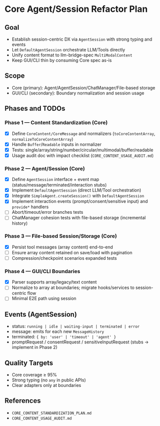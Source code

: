 # Core Agent/Session Refactor Plan

## Goal

- Establish session-centric DX via `AgentSession` with strong typing and events
- Let `DefaultAgentSession` orchestrate LLM/Tools directly
- Unify content format to llm-bridge-spec `MultiModalContent`
- Keep GUI/CLI thin by consuming Core spec as-is

## Scope

- Core (primary): Agent/AgentSession/ChatManager/File-based storage
- GUI/CLI (secondary): Boundary normalization and session usage

## Phases and TODOs

### Phase 1 — Content Standardization (Core)

- [x] Define `CoreContent/CoreMessage` and normalizers (`toCoreContentArray`, `normalizeToCoreContentArray`)
- [x] Handle `Buffer`/`Readable` inputs in normalizer
- [x] Tests: single/array/string/number/circular/multimodal/buffer/readable
- [x] Usage audit doc with impact checklist (`CORE_CONTENT_USAGE_AUDIT.md`)

### Phase 2 — Agent/Session (Core)

- [x] Define `AgentSession` interface + event map (status/message/terminated/interaction stubs)
- [x] Implement `DefaultAgentSession` (direct LLM/Tool orchestration)
- [x] Integrate `SimpleAgent.createSession()` with `DefaultAgentSession`
- [x] Implement interaction events (prompt/consent/sensitive input) and `provide*` handlers
- [ ] Abort/timeout/error branches tests
- [ ] ChatManager cohesion tests with file-based storage (incremental history)

### Phase 3 — File-based Session/Storage (Core)

- [x] Persist tool messages (array content) end-to-end
- [ ] Ensure array content retained on save/load with pagination
- [ ] Compression/checkpoint scenarios expanded tests

### Phase 4 — GUI/CLI Boundaries

- [x] Parser supports array/legacy/text content
- [ ] Normalize to array at boundaries; migrate hooks/services to session-centric flow
- [ ] Minimal E2E path using session

## Events (AgentSession)

- status: `running | idle | waiting-input | terminated | error`
- message: emits for each new `MessageHistory`
- terminated: `{ by: 'user' | 'timeout' | 'agent' }`
- promptRequest / consentRequest / sensitiveInputRequest (stubs → implement in Phase 2)

## Quality Targets

- Core coverage ≥ 95%
- Strong typing (no `any` in public APIs)
- Clear adapters only at boundaries

## References

- `CORE_CONTENT_STANDARDIZATION_PLAN.md`
- `CORE_CONTENT_USAGE_AUDIT.md`
